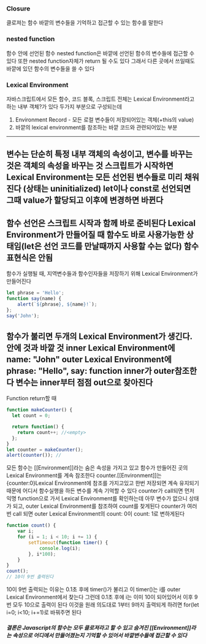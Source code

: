 ### Closure
클로져는 함수 바깥의 변수들을 기억하고 접근할 수 있는 함수를 말한다

### nested function
함수 안에 선언된 함수
nested function은 바깥에 선언된 함수의 변수들에 접근할 수 있다
또한 nested function자체가 return 될 수도 있다
그래서 다른 곳에서 쓰일때도 바깥에 있던 함수의 변수들을 쓸 수 있다

### Lexical Environment
자바스크립트에서 모든 함수, 코드 블록, 스크립트 전체는 Lexical Environment라고 하는 내부 객체?가 있다
두가지 부분으로 구성되는데
1. Environment Record - 모든 로컬 변수들이 저장되어있는 객체(+this의 value)
1. 바깥의 lexical environment를 참조하는 바깥 코드와 관련되어있는 부분
--------------------
변수는 단순히 특정 내부 객체의 속성이고, 변수를 바꾸는 것은 객체의 속성을 바꾸는 것
스크립트가 시작하면 Lexical Environment는 모든 선언된 변수들로 미리 채워진다 (상태는 uninitialized)
let이나 const로 선언되면 그때 value가 할당되고 이후에 변경하면 바뀐다
-----------------
함수 선언은 스크립트 시작과 함께 바로 준비된다
Lexical Environment가 만들어질 때 함수도 바로 사용가능한 상태임(let은 선언 코드를 만날때까지 사용할 수는 없다)
함수 표현식은 안됨
------------------
함수가 실행될 때, 지역변수들과 함수인자들을 저장하기 위해 Lexical Environment가 만들어진다
```javascript
let phrase = 'Hello';
function say(name) {
    alert(`${phrase}, ${name}!`);
};
say('John');
```
함수가 불리면 두개의 Lexical Environment가 생긴다. 안에 것과 바깥 것
inner Lexical Environment에 name: "John"
outer Lexical Environment에 phrase: "Hello", say: function
inner가 outer참조한다
변수는 inner부터 점점 out으로 찾아진다
-------------------
Function return할 때
```javascript
function makeCounter() {
  let count = 0;

  return function() {
    return count++; //<empty>
  };
}
let counter = makeCounter();
alert(counter()); //
```
모든 함수는 [[Environment]]라는 숨은 속성을 가지고 있고 함수가 만들어진 곳의 Lexical Environment를 계속 참조한다
counter.[[Environment]]는 {counter:0}Lexical Environment에 참조를 가지고있고 한번 저장되면 계속 유지되기 때문에 어디서 함수실행을 하든 변수를 계속 기억할 수 있다
counter가 call되면 먼저 익명 function으로 가서 Lexical Environment를 확인하는데 아무 변수가 없으니 <empty>상태가 되고, outer Lexical Environment를 참조하여 count를 찾게된다
counter가 여러번 call 되면 outer Lexical Environment의 count: 0이 count: 1로 변하게된다

```javascript
function count() {
    var i;
    for (i = 1; i < 10; i += 1) {
        setTimeout(function timer() {
            console.log(i);
        }, i*100);
    }
}
count();
// 10이 9번 출력된다
```
10이 9번 출력되는 이유는 0.1초 후에 timer()가 불리고 이 timer()는 i를 outer Lexical Environment에서 찾는다
그런데 0.1초 후에 i는 이미 10이 되어있어서 이후 9번 모두 10으로 출력이 된다
이것을 원래 의도대로 1부터 9까지 출력되게 하려면 for(let i=0; i<10; i+=1)로 바꿔주면 된다

##### 결론은 Javascript의 함수는 모두 클로져라고 할 수 있고 숨겨진 [[Environment]]라는 속성으로 어디에서 만들어졌는지 기억할 수 있어서 바깥변수들에 접근할 수 있다